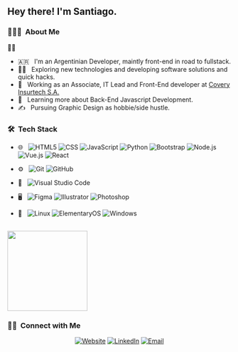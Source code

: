 <h2> Hey there! I'm Santiago.</h2>

<h3> 👨🏻‍💻 &nbsp;About Me </h3>🕵️‍♂️
<ul>
  <li> 🇦🇷 &nbsp; I'm an Argentinian Developer, maintly front-end in road to fullstack.</li>
  <li>🕵️‍♂️ &nbsp; Exploring new technologies and developing software solutions and quick hacks.</li>
  <li>💼 &nbsp; Working as an Associate, IT Lead and Front-End developer at <a href="https://covery.tech">Covery Insurtech S.A.</a></li>
  <li>🌱 &nbsp; Learning more about Back-End Javascript Development.</li>
  <li>✍️ &nbsp; Pursuing Graphic Design as hobbie/side hustle.</li>
</ul>

<h3> 🛠 &nbsp;Tech Stack</h3>

- 🌐 &nbsp;
  ![HTML5](https://img.shields.io/badge/-HTML5-333333?style=flat&logo=HTML5)
  ![CSS](https://img.shields.io/badge/-CSS-333333?style=flat&logo=CSS3&logoColor=1572B6)
  ![JavaScript](https://img.shields.io/badge/-JavaScript-333333?style=flat&logo=javascript)
  ![Python](https://img.shields.io/badge/python-333333?style=flat&logo=python)
  ![Bootstrap](https://img.shields.io/badge/-Bootstrap-333333?style=flat&logo=bootstrap&logoColor=563D7C)
  ![Node.js](https://img.shields.io/badge/-Node.js-333333?style=flat&logo=node.js)
  ![Vue.js](https://img.shields.io/badge/Vue.js-333333?style=flat&logo=vuedotjs&logoColor=4FC08D)
  ![React](https://img.shields.io/badge/React-333333?style=flat&logo=react&logoColor=4FC08D)


- ⚙️ &nbsp;
  ![Git](https://img.shields.io/badge/-Git-333333?style=flat&logo=git)
  ![GitHub](https://img.shields.io/badge/-GitHub-333333?style=flat&logo=github)
- 🔧 &nbsp;
  ![Visual Studio Code](https://img.shields.io/badge/-Visual%20Studio%20Code-333333?style=flat&logo=visual-studio-code&logoColor=007ACC)  
- 🖥 &nbsp;
  ![Figma](https://img.shields.io/badge/-Figma-333333?style=flat&logo=figma)
  ![Illustrator](https://img.shields.io/badge/-Illustrator-333333?style=flat&logo=adobe-illustrator)
  ![Photoshop](https://img.shields.io/badge/-Photoshop-333333?style=flat&logo=adobe-photoshop)
- 💾 &nbsp;
  ![Linux](https://img.shields.io/badge/-Linux-333333?style=flat&logo=linux&logoColor=ffffff)
  ![ElementaryOS](https://img.shields.io/badge/-ElementaryOS-333333?style=flat&logo=elementary&logoColor=3689e6)
  ![Windows](https://img.shields.io/badge/-Windows-333333?style=flat&logo=windows&logoColor=007ACC)

<br/>

<a href="https://github.com/sansito84">
  <img height="180em" src="https://github-readme-stats.vercel.app/api?username=sansito84&theme=buefy&show_icons=false" />
</a>

<br/>

<h3> 🤝🏻 &nbsp;Connect with Me </h3>

<p align="center">
<a href="https://santiagosito.online"><img alt="Website" src="https://img.shields.io/badge/Website-grey?style=flat-square&logo=google-chrome"></a>
<a href="https://www.linkedin.com/in/santiagosito48ab8444"><img alt="LinkedIn" src="https://img.shields.io/badge/LinkedIn-Santiago%20Sito-blue?style=flat-square&logo=linkedin"></a>
<a href="mailto:santiagosito@gmail.com"><img alt="Email" src="https://img.shields.io/badge/Email-santiagosito@gmail.com-blue?style=flat-square&logo=gmail"></a>
</p>


<!--
**sansito84/sansito84** is a ✨ _special_ ✨ repository because its `README.md` (this file) appears on your GitHub profile.

Here are some ideas to get you started:

- 🔭 I’m currently working on ...
- 🌱 I’m currently learning ...
- 👯 I’m looking to collaborate on ...
- 🤔 I’m looking for help with ...
- 💬 Ask me about ...
- 📫 How to reach me: ...
- 😄 Pronouns: ...
- ⚡ Fun fact: ...
-->
